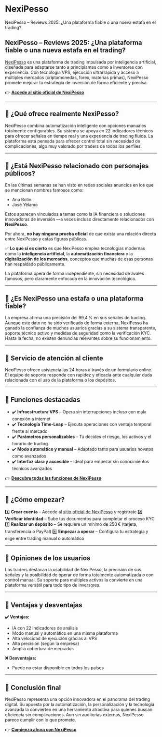 # NexiPesso
NexiPesso – Reviews 2025: ¿Una plataforma fiable o una nueva estafa en el trading?
## NexiPesso – Reviews 2025: ¿Una plataforma fiable o una nueva estafa en el trading?

[NexiPesso](https://nexipesso.es) es una plataforma de trading impulsada por inteligencia artificial, diseñada para adaptarse tanto a principiantes como a inversores con experiencia. Con tecnología VPS, ejecución ultrarrápida y acceso a múltiples mercados (criptomonedas, forex, materias primas), NexiPesso promete mejorar tu estrategia de inversión de forma eficiente y precisa.

👉 **[Accede al sitio oficial de NexiPesso](https://nexipesso.es)**

---

## 📌 ¿Qué ofrece realmente NexiPesso?

NexiPesso combina automatización inteligente con opciones manuales totalmente configurables. Su sistema se apoya en 22 indicadores técnicos para ofrecer señales en tiempo real y una experiencia de trading fluida. La plataforma está pensada para ofrecer control total sin necesidad de complicaciones, algo muy valorado por traders de todos los perfiles.

---

## 📌 ¿Está NexiPesso relacionado con personajes públicos?

En las últimas semanas se han visto en redes sociales anuncios en los que se mencionan nombres famosos como:

- Ana Botín
- José Yélamo

Estos aparecen vinculados a temas como la IA financiera o soluciones innovadoras de inversión —a veces incluso directamente relacionados con **NexiPesso**.

Por ahora, **no hay ninguna prueba oficial** de que exista una relación directa entre NexiPesso y estas figuras públicas.

✅ **Lo que sí es cierto** es que NexiPesso emplea tecnologías modernas como la **inteligencia artificial**, la **automatización financiera** y la **digitalización de los mercados**, conceptos que muchas de esas personas han respaldado públicamente.

La plataforma opera de forma independiente, sin necesidad de avales famosos, pero claramente enfocada en la innovación tecnológica.

---

## 📌 ¿Es NexiPesso una estafa o una plataforma fiable?

La empresa afirma una precisión del 99,4 % en sus señales de trading. Aunque este dato no ha sido verificado de forma externa, NexiPesso ha ganado la confianza de muchos usuarios gracias a su sistema transparente, soporte técnico activo y medidas de seguridad como la verificación KYC. Hasta la fecha, no existen denuncias relevantes sobre su funcionamiento.

---

## 📌 Servicio de atención al cliente

NexiPesso ofrece asistencia las 24 horas a través de un formulario online. El equipo de soporte responde con rapidez y eficacia ante cualquier duda relacionada con el uso de la plataforma o los depósitos.

---

## 📌 Funciones destacadas

- ✔️ **Infraestructura VPS** – Opera sin interrupciones incluso con mala conexión a internet
- ✔️ **Tecnología Time-Leap** – Ejecuta operaciones con ventaja temporal frente al mercado
- ✔️ **Parámetros personalizables** – Tú decides el riesgo, los activos y el horario de trading
- ✔️ **Modo automático y manual** – Adaptado tanto para usuarios novatos como avanzados
- ✔️ **Interfaz clara y accesible** – Ideal para empezar sin conocimientos técnicos avanzados

👉 **[Descubre todas las funciones de NexiPesso](https://nexipesso.es)**

---

## 📌 ¿Cómo empezar?

1️⃣ **Crear cuenta** – Accede al [sitio oficial de NexiPesso](https://nexipesso.es) y regístrate
2️⃣ **Verificar identidad** – Sube tus documentos para completar el proceso KYC
3️⃣ **Realizar un depósito** – Se requiere un mínimo de 250 € (tarjeta, transferencia o PayPal)
4️⃣ **Empezar a operar** – Configura tu estrategia y elige entre trading manual o automático

---

## 📌 Opiniones de los usuarios

Los traders destacan la usabilidad de NexiPesso, la precisión de sus señales y la posibilidad de operar de forma totalmente automatizada o con control manual. Su soporte para múltiples activos la convierte en una plataforma versátil para todo tipo de inversores.

---

## 📌 Ventajas y desventajas

**✔️ Ventajas:**
- IA con 22 indicadores de análisis
- Modo manual y automático en una misma plataforma
- Alta velocidad de ejecución gracias al VPS
- Alta precisión (según la empresa)
- Amplia cobertura de mercados

**❌ Desventajas:**
- Puede no estar disponible en todos los países

---

## 📌 Conclusión final

NexiPesso representa una opción innovadora en el panorama del trading digital. Su apuesta por la automatización, la personalización y la tecnología avanzada la convierten en una herramienta atractiva para quienes buscan eficiencia sin complicaciones. Aun sin auditorías externas, NexiPesso parece cumplir con lo que promete.

👉 **[Comienza ahora con NexiPesso](https://nexipesso.es)**

